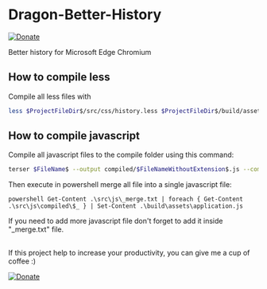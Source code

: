 # Dragon-Better-History

[![Donate](https://img.shields.io/badge/Donate-PayPal-green.svg)](https://ko-fi.com/dragonofmercy)

Better history for Microsoft Edge Chromium

## How to compile less

Compile all less files with  
```sh
less $ProjectFileDir$/src/css/history.less $ProjectFileDir$/build/assets/application.css --clean-css="--s0 --advanced
```

## How to compile javascript

Compile all javascript files to the compile folder using this command:  
```sh
terser $FileName$ --output compiled/$FileNameWithoutExtension$.js --comments false
```

Then execute in powershell merge all file into a single javascript file:  
```pwsh
powershell Get-Content .\src\js\_merge.txt | foreach { Get-Content .\src\js\compiled\$_ } | Set-Content .\build\assets\application.js
```

If you need to add more javascript file don't forget to add it inside "_merge.txt" file.

## 

If this project help to increase your productivity, you can give me a cup of coffee :) 

[![Donate](https://cdn.ko-fi.com/cdn/kofi2.png?v=3)](https://ko-fi.com/dragonofmercy)
